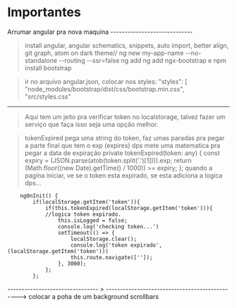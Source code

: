 # Importantes 
Arrumar angular pra nova maquina -----------------------------
> install angular, angular schematics, snippets, auto import, better align, git graph, atom on dark theme//
> ng new my-app-name --no-standalone --routing --ssr=false 
> ng add ng add ngx-bootstrap e npm install bootstrap

> ir no arquivo angular.json, colocar nos styles: 
> "styles": [
    "node_modules/bootstrap/dist/css/bootstrap.min.css",
    "src/styles.css"


--------------------------------------------------------------
>Aqui tem um jeito pra verificar token no localstorage, talvez fazer um serviço que faça isso seja uma opção melhor.

>tokenExpired pega uma string do token, faz umas paradas pra pegar a parte final que tem o exp (expires)
>dps mete uma matematica pra pegar a data de expiração
        private tokenExpired(token: any) {
            const expiry = (JSON.parse(atob(token.split('.')[1]))).exp;
            return (Math.floor((new Date).getTime() / 1000)) >= expiry;
        };
>quando a pagina iniciar, ve se o token esta expirado, se esta adiciona a logica dps...
>
        ngOnInit() {
            if(localStorage.getItem('token')){
                if(this.tokenExpired(localStorage.getItem('token'))){
                //logica token expirado.
                    this.isLogged = false;
                    console.log('checking token...')
                    setTimeout(() => {
                        localStorage.clear();
                        console.log('token expirado', (localStorage.getItem('token')))
                        this.route.navigate(['']);
                    }, 3000);
                };
            };

-------------------------------- > ----------------------------------------------->
colocar a poha de um background scrollbars
<div class="bg-image" style="background-image: 
        url('../../assets/algumaImagemQueVoceQuiser.xx'); 
        height: 100vh; 
        background-size: cover; 
        background-position: center;
        vertical-align: top;"> <header e router-outlet> 
</div>

compressão gzip
    Run npm install -g gzipper to install gzipper globally
    Run ng build --prod or your build script in angular project
    Run gzipper compress ./dist to compress the files in dist folder
    Note: Enable gzip compression on server end

